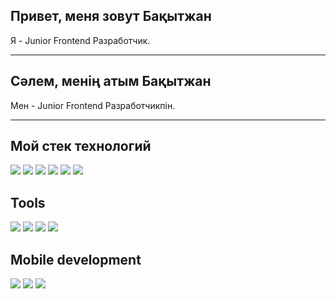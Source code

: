 ## Привет, меня зовут Бақытжан

Я - Junior Frontend Разработчик.

---

## Сәлем, менің атым Бақытжан

Мен - Junior Frontend Разработчикпін.

---

## Мой стек технологий

<img src="https://img.shields.io/badge/HTML-000000?style=for-the-badge&logo=html5&logoColor=FF4500"/> <img src="https://img.shields.io/badge/JavaScript-000000?style=for-the-badge&logo=javascript&logoColor=FFFF00"/> <img src="https://img.shields.io/badge/CSS-black?style=for-the-badge&logo=css3&logoColor=1572B6"/> <img src="https://img.shields.io/badge/MSSQL-DC143C?style=for-the-badge&logo=&logoColor=FFFF00"/> <img src="https://img.shields.io/badge/Arduino-00878F?style=for-the-badge&logo=arduino&logoColor=white"/> <img src="https://img.shields.io/badge/python-white?style=for-the-badge&logo=python&logoColor=3776AB"/>

## Tools

<img src="https://img.shields.io/badge/obsidian-black?style=for-the-badge&logo=obsidian&logoColor=7C3AED"/> <img src="https://img.shields.io/badge/Git-white?style=for-the-badge&logo=git&logoColor=FF4500"/> <img src="https://img.shields.io/badge/neovim-57A143?style=for-the-badge&logo=neovim&logoColor=white"/> <img src="https://img.shields.io/badge/figma-white?style=for-the-badge&logo=figma&logoColor=7C3AED"/>

## Mobile development

<img src="https://img.shields.io/badge/kotlin-black?style=for-the-badge&logo=kotlin&logoColor=#7F52FF"/> <img src="https://img.shields.io/badge/dart-white?style=for-the-badge&logo=dart&logoColor=0175C2"/> <img src="https://img.shields.io/badge/flutter-02569B?style=for-the-badge&logo=flutter&logoColor=white"/>
